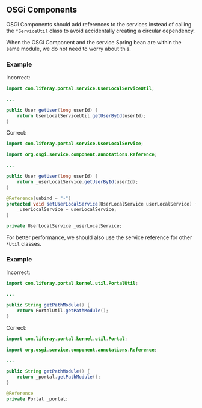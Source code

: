 ## OSGi Components

OSGi Components should add references to the services instead of calling the
`*ServiceUtil` class to avoid accidentally creating a circular dependency.

When the OSGi Component and the service Spring bean are within the same module,
we do not need to worry about this.

### Example

Incorrect:

```java
import com.liferay.portal.service.UserLocalServiceUtil;

...

public User getUser(long userId) {
    return UserLocalServiceUtil.getUserById(userId);
}
```

Correct:

```java
import com.liferay.portal.service.UserLocalService;

import org.osgi.service.component.annotations.Reference;

...

public User getUser(long userId) {
    return _userLocalService.getUserById(userId);
}

@Reference(unbind = "-")
protected void setUserLocalService(UserLocalService userLocalService) {
    _userLocalService = userLocalService;
}

private UserLocalService _userLocalService;
```

For better performance, we should also use the service reference for other
`*Util` classes.

### Example

Incorrect:

```java
import com.liferay.portal.kernel.util.PortalUtil;

...

public String getPathModule() {
    return PortalUtil.getPathModule();
}
```

Correct:

```java
import com.liferay.portal.kernel.util.Portal;

import org.osgi.service.component.annotations.Reference;

...

public String getPathModule() {
    return _portal.getPathModule();
}

@Reference
private Portal _portal;
```